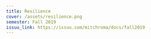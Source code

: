 ```yaml
---
title: Resilience
cover: /assets/resilience.png
semester: Fall 2019
issuu_link: https://issuu.com/mitchroma/docs/fall2019
---
```


